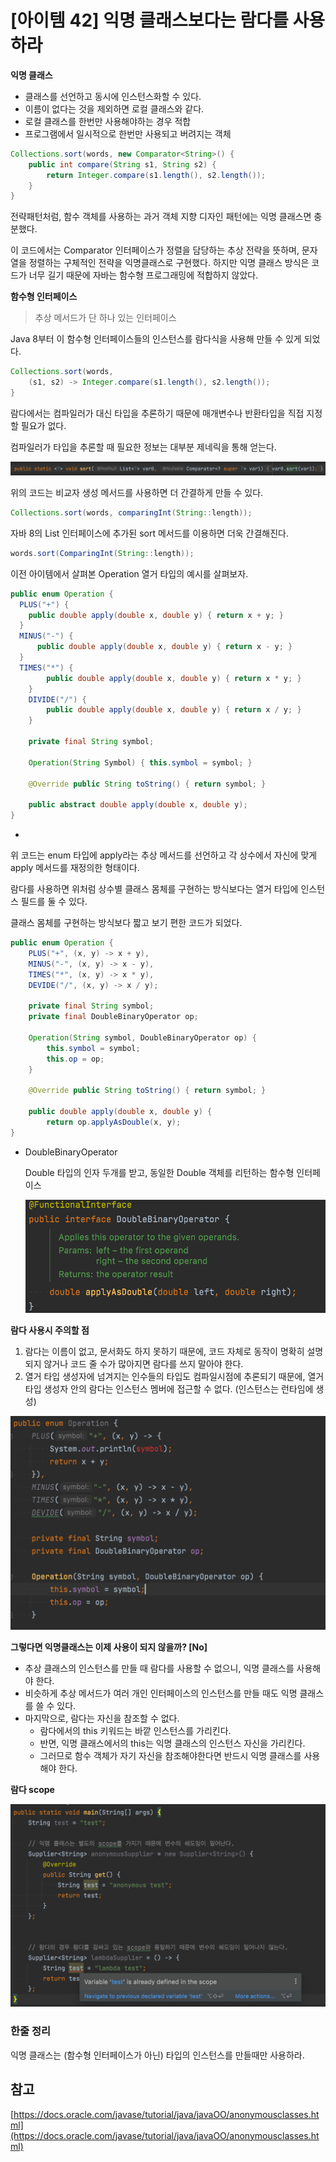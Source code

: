# [아이템 42] 익명 클래스보다는 람다를 사용하라

**익명 클래스**

- 클래스를 선언하고 동시에 인스턴스화할 수 있다.
- 이름이 없다는 것을 제외하면 로컬 클래스와 같다.
- 로컬 클래스를 한번만 사용해야하는 경우 적합
- 프로그램에서 일시적으로 한번만 사용되고 버려지는 객체

```java
Collections.sort(words, new Comparator<String>() {
    public int compare(String s1, String s2) {
        return Integer.compare(s1.length(), s2.length());
    }
}
```

전략패턴처럼, 함수 객체를 사용하는 과거 객체 지향 디자인 패턴에는 익명 클래스면 충분했다.

이 코드에서는 Comparator 인터페이스가 정렬을 담당하는 추상 전략을 뜻하며, 문자열을 정렬하는 구체적인 전략을 익명클래스로 구현했다. 하지만 익명 클래스 방식은 코드가 너무 길기 때문에 자바는 함수형 프로그래밍에 적합하지 않았다.

**함수형 인터페이스**

> 추상 메서드가 단 하나 있는 인터페이스
>

Java 8부터 이 함수형 인터페이스들의 인스턴스를 람다식을 사용해 만들 수 있게 되었다.

```java
Collections.sort(words,
    (s1, s2) -> Integer.compare(s1.length(), s2.length());
}
```

람다에서는 컴파일러가 대신 타입을 추론하기 때문에 매개변수나 반환타입을 직접 지정할 필요가 없다.

컴파일러가 타입을 추론할 때 필요한 정보는 대부분 제네릭을 통해 얻는다.

![Collections_sort.png](./img/Collections_sort.png)

위의 코드는 비교자 생성 메서드를 사용하면 더 간결하게 만들 수 있다.

```java
Collections.sort(words, comparingInt(String::length));
```

자바 8의 List 인터페이스에 추가된 sort 메서드를 이용하면 더욱 간결해진다.

```java
words.sort(ComparingInt(String::length));
```

이전 아이템에서 살펴본 Operation 열거 타입의 예시를 살펴보자.

```java
public enum Operation {
  PLUS("+") {
    public double apply(double x, double y) { return x + y; }
  }
  MINUS("-") {
	  public double apply(double x, double y) { return x - y; }
  }
  TIMES("*") {
		public double apply(double x, double y) { return x * y; }
	}
	DIVIDE("/") {
		public double apply(double x, double y) { return x / y; }
	}

	private final String symbol;

	Operation(String Symbol) { this.symbol = symbol; }
	
	@Override public String toString() { return symbol; }

	public abstract double apply(double x, double y);
}
```

-

위 코드는 enum 타입에 apply라는 추상 메서드를 선언하고 각 상수에서 자신에 맞게 apply 메서드를 재정의한 형태이다.


람다를 사용하면 위처럼 상수별 클래스 몸체를 구현하는 방식보다는 열거 타입에 인스턴스 필드를 둘 수 있다.

클래스 몸체를 구현하는 방식보다 짧고 보기 편한 코드가 되었다.

```java
public enum Operation {
	PLUS("+", (x, y) -> x + y),
	MINUS("-", (x, y) -> x - y),
	TIMES("*", (x, y) -> x * y),
	DEVIDE("/", (x, y) -> x / y);

	private final String symbol;
	private final DoubleBinaryOperator op;

	Operation(String symbol, DoubleBinaryOperator op) {
		this.symbol = symbol;
		this.op = op;
	}

	@Override public String toString() { return symbol; }

	public double apply(double x, double y) {
		return op.applyAsDouble(x, y);
}
```

- DoubleBinaryOperator

  Double 타입의 인자 두개를 받고, 동일한 Double 객체를 리턴하는 함수형 인터페이스


  ![DoubleBinaryOperator](./img/DoubleBinaryOperator.png)

**람다 사용시 주의할 점**

1. 람다는 이름이 없고, 문서화도 하지 못하기 때문에, 코드 자체로 동작이 명확히 설명되지 않거나 코드 줄 수가 많아지면 람다를 쓰지 말아야 한다.
2. 열거 타입 생성자에 넘겨지는 인수들의 타입도 컴파일시점에 추론되기 때문에, 열거 타입 생성자 안의 람다는 인스턴스 멤버에 접근할 수 없다. (인스턴스는 런타임에 생성)

  ![Operation_lambda](./img/Operation_lambda.png)

**그렇다면 익명클래스는 이제 사용이 되지 않을까? [No]**

- 추상 클래스의 인스턴스를 만들 때 람다를 사용할 수 없으니, 익명 클래스를 사용해야 한다.
- 비슷하게 추상 메서드가 여러 개인 인터페이스의 인스턴스를 만들 때도 익명 클래스를 쓸 수 있다.
- 마지막으로, 람다는 자신을 참조할 수 없다.
    - 람다에서의 this 키워드는 바깥 인스턴스를 가리킨다.
    - 반면, 익명 클래스에서의 this는 익명 클래스의 인스턴스 자신을 가리킨다.
    - 그러므로 함수 객체가 자기 자신을 참조해야한다면 반드시 익명 클래스를 사용해야 한다.

**람다 scope**

![lambda_scope](./img/lambda_scope.png)

### 한줄 정리

익명 클래스는 (함수형 인터페이스가 아닌) 타입의 인스턴스를 만들때만 사용하라.

## 참고

[https://docs.oracle.com/javase/tutorial/java/javaOO/anonymousclasses.html](https://docs.oracle.com/javase/tutorial/java/javaOO/anonymousclasses.html)
